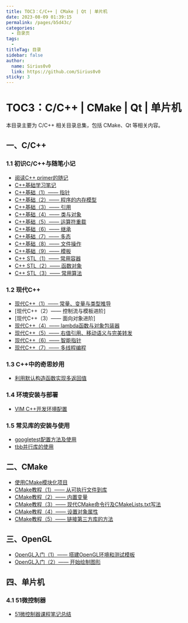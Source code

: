 ```yaml
---
title: TOC3：C/C++ | CMake | Qt | 单片机
date: 2023-08-09 01:39:15
permalink: /pages/b5d43c/
categories:
  - 目录页
tags:
  - 
titleTag: 目录
sidebar: false
author:
  name: Sirius0v0
  link: https://github.com/Sirius0v0
sticky: 3
---
```

# TOC3：C/C++ | CMake | Qt | 单片机

本目录主要为 C/C++ 相关目录总集，包括 CMake、Qt 等相关内容。

<!-- more -->

## 一、C/C++
### 1.1 初识C/C++与随笔小记
+ [阅读C++ primer的随记](https://sirius0v0.github.io/pages/4a029d/)
+ [C++基础学习笔记](https://sirius0v0.github.io/pages/1d02ef/)
+ [C++基础（1）—— 指针](https://sirius0v0.github.io/pages/2d4aff/)
+ [C++基础（2）—— 程序的内存模型](https://sirius0v0.github.io/pages/dcbb25/)
+ [C++基础（3）—— 引用](https://sirius0v0.github.io/pages/f02aca/)
+ [C++基础（4）—— 类与对象](https://sirius0v0.github.io/pages/d26468/)
+ [C++基础（5）—— 运算符重载](https://sirius0v0.github.io/pages/b2a23f/)
+ [C++基础（6）—— 继承](https://sirius0v0.github.io/pages/57adc7/)
+ [C++基础（7）—— 多态](https://sirius0v0.github.io/pages/479cfd/)
+ [C++基础（8）—— 文件操作](https://sirius0v0.github.io/pages/e0a729/)
+ [C++基础（9）—— 模板](https://sirius0v0.github.io/pages/169f91/)
+ [C++ STL（1）—— 常用容器](https://sirius0v0.github.io/pages/d1cc88/)
+ [C++ STL（2）—— 函数对象](https://sirius0v0.github.io/pages/68794f/)
+ [C++ STL（3）—— 常用算法](https://sirius0v0.github.io/pages/9346f0/)


### 1.2 现代C++
+ [现代C++（1）—— 常量、变量与类型推导](https://sirius0v0.github.io/pages/179db6/)
+ [现代C++（2）—— 控制流与模板进阶]
+ [现代C++（3）—— 面向对象进阶]
+ [现代C++（4）—— lambda函数与对象包装器](https://sirius0v0.github.io/pages/099339/)
+ [现代C++（5）—— 右值引用、移动语义与完美转发](https://sirius0v0.github.io/pages/c8d03b/)
+ [现代C++（6）—— 智能指针](https://sirius0v0.github.io/pages/f75e67/)
+ [现代C++（7）—— 多线程编程](https://sirius0v0.github.io/pages/3b0f47/)

### 1.3 C++中的奇思妙用
+ [利用默认构造函数实现多返回值](https://sirius0v0.github.io/pages/a75790/)

### 1.4 环境安装与部署
+ [VIM C++开发环境配置](https://sirius0v0.github.io/pages/7035ac/)

### 1.5 常见库的安装与使用
+ [googletest配置方法及使用](https://sirius0v0.github.io/pages/cc5b03/)
+ [tbb并行库的使用](https://sirius0v0.github.io/pages/ccf735/)

## 二、CMake
+ [使用CMake模块化项目](https://sirius0v0.github.io/pages/6f3563/)
+ [CMake教程（1）—— 从可执行文件到库](https://sirius0v0.github.io/pages/88d0a9/)
+ [CMake教程（2）—— 内置变量](https://sirius0v0.github.io/pages/74cb4c/)
+ [CMake教程（3）—— 现代CMake命令行及CMakeLists.txt写法](https://sirius0v0.github.io/pages/4e3aef/)
+ [CMake教程（4）—— 设置对象属性](https://sirius0v0.github.io/pages/4b55a7/)
+ [CMake教程（5）—— 链接第三方库的方法](https://sirius0v0.github.io/pages/e72f2f/)

## 三、OpenGL
+ [OpenGL入门（1）—— 搭建OpenGL环境和测试模板](https://sirius0v0.github.io/pages/9d9b6d/)
+ [OpenGL入门（2）—— 开始绘制图形](https://sirius0v0.github.io/pages/9a5db4/)

## 四、单片机
### 4.1 51微控制器
+ [51微控制器课程笔记总结](https://sirius0v0.github.io/pages/82a142/)